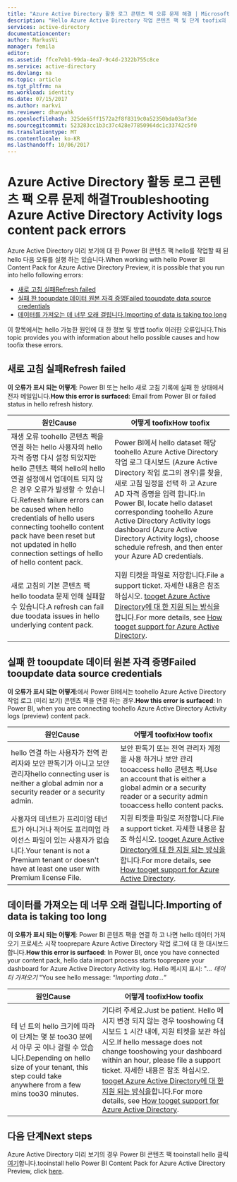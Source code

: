 ```yaml
---
title: "Azure Active Directory 활동 로그 콘텐츠 팩 오류 문제 해결 | Microsoft Docs"
description: "Hello Azure Active Directory 작업 콘텐츠 팩 및 단계 toofix의 오류 메시지 목록을 제공 하 합니다."
services: active-directory
documentationcenter: 
author: MarkusVi
manager: femila
editor: 
ms.assetid: ffce7eb1-99da-4ea7-9c4d-2322b755c8ce
ms.service: active-directory
ms.devlang: na
ms.topic: article
ms.tgt_pltfrm: na
ms.workload: identity
ms.date: 07/15/2017
ms.author: markvi
ms.reviewer: dhanyahk
ms.openlocfilehash: 325de65ff1572a2f8f8319c0a52350bda03af3de
ms.sourcegitcommit: 523283cc1b3c37c428e77850964dc1c33742c5f0
ms.translationtype: MT
ms.contentlocale: ko-KR
ms.lasthandoff: 10/06/2017
---
```

# <a name="troubleshooting-azure-active-directory-activity-logs-content-pack-errors"></a><span data-ttu-id="d1e65-103">Azure Active Directory 활동 로그 콘텐츠 팩 오류 문제 해결</span><span class="sxs-lookup"><span data-stu-id="d1e65-103">Troubleshooting Azure Active Directory Activity logs content pack errors</span></span> 


<span data-ttu-id="d1e65-104">Azure Active Directory 미리 보기에 대 한 Power BI 콘텐츠 팩 hello를 작업할 때 된 hello 다음 오류를 실행 하는 있습니다.</span><span class="sxs-lookup"><span data-stu-id="d1e65-104">When working with hello Power BI Content Pack for Azure Active Directory Preview, it is possible that you run into hello following errors:</span></span> 

- [<span data-ttu-id="d1e65-105">새로 고침 실패</span><span class="sxs-lookup"><span data-stu-id="d1e65-105">Refresh failed</span></span>](active-directory-reporting-troubleshoot-content-pack.md#refresh-failed) 
- [<span data-ttu-id="d1e65-106">실패 한 tooupdate 데이터 원본 자격 증명</span><span class="sxs-lookup"><span data-stu-id="d1e65-106">Failed tooupdate data source credentials</span></span>](active-directory-reporting-troubleshoot-content-pack.md#failed-to-update-data-source-credentials) 
- [<span data-ttu-id="d1e65-107">데이터를 가져오는 데 너무 오래 걸립니다.</span><span class="sxs-lookup"><span data-stu-id="d1e65-107">Importing of data is taking too long</span></span>](active-directory-reporting-troubleshoot-content-pack.md#importing-of-data-is-taking-too-long) 
 
<span data-ttu-id="d1e65-108">이 항목에서는 hello 가능한 원인에 대 한 정보 및 방법 toofix 이러한 오류입니다.</span><span class="sxs-lookup"><span data-stu-id="d1e65-108">This topic provides you with information about hello possible causes and how toofix these errors.</span></span>
 
## <a name="refresh-failed"></a><span data-ttu-id="d1e65-109">새로 고침 실패</span><span class="sxs-lookup"><span data-stu-id="d1e65-109">Refresh failed</span></span> 
 
<span data-ttu-id="d1e65-110">**이 오류가 표시 되는 어떻게**: Power BI 또는 hello 새로 고침 기록에 실패 한 상태에서 전자 메일입니다.</span><span class="sxs-lookup"><span data-stu-id="d1e65-110">**How this error is surfaced**: Email from Power BI or failed status in hello refresh history.</span></span> 


| <span data-ttu-id="d1e65-111">원인</span><span class="sxs-lookup"><span data-stu-id="d1e65-111">Cause</span></span> | <span data-ttu-id="d1e65-112">어떻게 toofix</span><span class="sxs-lookup"><span data-stu-id="d1e65-112">How toofix</span></span> |
| ---   | ---        |
| <span data-ttu-id="d1e65-113">재생 오류 toohello 콘텐츠 팩을 연결 하는 hello 사용자의 hello 자격 증명 다시 설정 되었지만 hello 콘텐츠 팩의 hello의 hello 연결 설정에서 업데이트 되지 않은 경우 오류가 발생할 수 있습니다.</span><span class="sxs-lookup"><span data-stu-id="d1e65-113">Refresh failure errors can be caused when hello credentials of hello users connecting toohello content pack have been reset but not updated in hello connection settings of hello of hello content pack.</span></span> | <span data-ttu-id="d1e65-114">Power BI에서 hello dataset 해당 toohello Azure Active Directory 작업 로그 대시보드 (Azure Active Directory 작업 로그의 경우)를 찾을, 새로 고침 일정을 선택 하 고 Azure AD 자격 증명을 입력 합니다.</span><span class="sxs-lookup"><span data-stu-id="d1e65-114">In Power BI, locate hello dataset corresponding toohello Azure Active Directory Activity logs dashboard (Azure Active Directory Activity logs), choose schedule refresh, and then enter your Azure AD credentials.</span></span> |
| <span data-ttu-id="d1e65-115">새로 고침의 기본 콘텐츠 팩 hello toodata 문제 인해 실패할 수 있습니다.</span><span class="sxs-lookup"><span data-stu-id="d1e65-115">A refresh can fail due toodata issues in hello underlying content pack.</span></span> | <span data-ttu-id="d1e65-116">지원 티켓을 파일로 저장합니다.</span><span class="sxs-lookup"><span data-stu-id="d1e65-116">File a support ticket.</span></span> <span data-ttu-id="d1e65-117">자세한 내용은 참조 하십시오. [tooget Azure Active Directory에 대 한 지원 되는 방식을](active-directory-troubleshooting-support-howto.md)합니다.</span><span class="sxs-lookup"><span data-stu-id="d1e65-117">For more details, see [How tooget support for Azure Active Directory](active-directory-troubleshooting-support-howto.md).</span></span>|
 
 
## <a name="failed-tooupdate-data-source-credentials"></a><span data-ttu-id="d1e65-118">실패 한 tooupdate 데이터 원본 자격 증명</span><span class="sxs-lookup"><span data-stu-id="d1e65-118">Failed tooupdate data source credentials</span></span> 
 
<span data-ttu-id="d1e65-119">**이 오류가 표시 되는 어떻게**:에서 Power BI에서는 toohello Azure Active Directory 작업 로그 (미리 보기) 콘텐츠 팩을 연결 하는 경우.</span><span class="sxs-lookup"><span data-stu-id="d1e65-119">**How this error is surfaced**: In Power BI, when you are connecting toohello Azure Active Directory Activity logs (preview) content pack.</span></span> 

| <span data-ttu-id="d1e65-120">원인</span><span class="sxs-lookup"><span data-stu-id="d1e65-120">Cause</span></span> | <span data-ttu-id="d1e65-121">어떻게 toofix</span><span class="sxs-lookup"><span data-stu-id="d1e65-121">How toofix</span></span> |
| ---   | ---        |
| <span data-ttu-id="d1e65-122">hello 연결 하는 사용자가 전역 관리자와 보안 판독기가 아니고 보안 관리자</span><span class="sxs-lookup"><span data-stu-id="d1e65-122">hello connecting user is neither a global admin nor a security reader or a security admin.</span></span> | <span data-ttu-id="d1e65-123">보안 판독기 또는 전역 관리자 계정을 사용 하거나 보안 관리 tooaccess hello 콘텐츠 팩.</span><span class="sxs-lookup"><span data-stu-id="d1e65-123">Use an account that is either a global admin or a security reader or a security admin tooaccess hello content packs.</span></span> |
| <span data-ttu-id="d1e65-124">사용자의 테넌트가 프리미엄 테넌트가 아니거나 적어도 프리미엄 라이선스 파일이 있는 사용자가 없습니다.</span><span class="sxs-lookup"><span data-stu-id="d1e65-124">Your tenant is not a Premium tenant or doesn't have at least one user with Premium license File.</span></span> | <span data-ttu-id="d1e65-125">지원 티켓을 파일로 저장합니다.</span><span class="sxs-lookup"><span data-stu-id="d1e65-125">File a support ticket.</span></span> <span data-ttu-id="d1e65-126">자세한 내용은 참조 하십시오. [tooget Azure Active Directory에 대 한 지원 되는 방식을](active-directory-troubleshooting-support-howto.md)합니다.</span><span class="sxs-lookup"><span data-stu-id="d1e65-126">For more details, see [How tooget support for Azure Active Directory](active-directory-troubleshooting-support-howto.md).</span></span>|
 

 

## <a name="importing-of-data-is-taking-too-long"></a><span data-ttu-id="d1e65-127">데이터를 가져오는 데 너무 오래 걸립니다.</span><span class="sxs-lookup"><span data-stu-id="d1e65-127">Importing of data is taking too long</span></span> 
 
<span data-ttu-id="d1e65-128">**이 오류가 표시 되는 어떻게**: Power BI 콘텐츠 팩을 연결 하 고 나면 hello 데이터 가져오기 프로세스 시작 tooprepare Azure Active Directory 작업 로그에 대 한 대시보드 합니다.</span><span class="sxs-lookup"><span data-stu-id="d1e65-128">**How this error is surfaced**: In Power BI, once you have connected your content pack, hello data import process starts tooprepare your dashboard for Azure Active Directory Activity log.</span></span> <span data-ttu-id="d1e65-129">Hello 메시지 표시: "*... 데이터 가져오기* "</span><span class="sxs-lookup"><span data-stu-id="d1e65-129">You see hello message: “*Importing data...*”</span></span>  

| <span data-ttu-id="d1e65-130">원인</span><span class="sxs-lookup"><span data-stu-id="d1e65-130">Cause</span></span> | <span data-ttu-id="d1e65-131">어떻게 toofix</span><span class="sxs-lookup"><span data-stu-id="d1e65-131">How toofix</span></span> |
| ---   | ---        |
| <span data-ttu-id="d1e65-132">테 넌 트의 hello 크기에 따라이 단계는 몇 분 too30 분에서 아무 곳 이나 걸릴 수 있습니다.</span><span class="sxs-lookup"><span data-stu-id="d1e65-132">Depending on hello size of your tenant, this step could take anywhere from a few mins too30 minutes.</span></span> | <span data-ttu-id="d1e65-133">기다려 주세요.</span><span class="sxs-lookup"><span data-stu-id="d1e65-133">Just be patient.</span></span> <span data-ttu-id="d1e65-134">Hello 메시지 변경 되지 않는 경우 tooshowing 대시보드 1 시간 내에, 지원 티켓을 보관 하십시오.</span><span class="sxs-lookup"><span data-stu-id="d1e65-134">If hello message does not change tooshowing your dashboard within an hour, please file a support ticket.</span></span> <span data-ttu-id="d1e65-135">자세한 내용은 참조 하십시오. [tooget Azure Active Directory에 대 한 지원 되는 방식을](active-directory-troubleshooting-support-howto.md)합니다.</span><span class="sxs-lookup"><span data-stu-id="d1e65-135">For more details, see [How tooget support for Azure Active Directory](active-directory-troubleshooting-support-howto.md).</span></span>|

## <a name="next-steps"></a><span data-ttu-id="d1e65-136">다음 단계</span><span class="sxs-lookup"><span data-stu-id="d1e65-136">Next steps</span></span>

<span data-ttu-id="d1e65-137">Azure Active Directory 미리 보기의 경우 Power BI 콘텐츠 팩 tooinstall hello 클릭 [여기](https://powerbi.microsoft.com/en-us/blog/azure-active-directory-meets-power-bi/)합니다.</span><span class="sxs-lookup"><span data-stu-id="d1e65-137">tooinstall hello Power BI Content Pack for Azure Active Directory Preview, click [here](https://powerbi.microsoft.com/en-us/blog/azure-active-directory-meets-power-bi/).</span></span>


